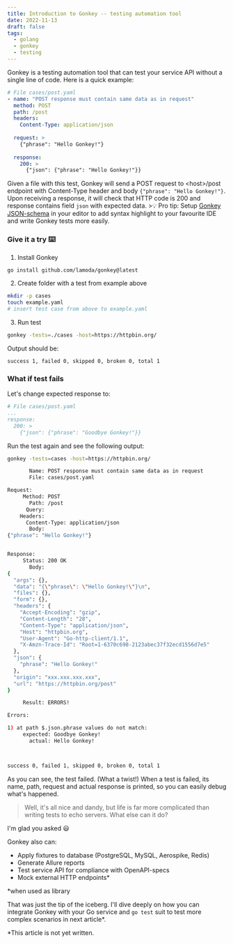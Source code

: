 ```yaml
---
title: Introduction to Gonkey -- testing automation tool
date: 2022-11-13
draft: false
tags:
  - golang
  - gonkey
  - testing
---
```


Gonkey is a testing automation tool that can test your service API without a single line of code. Here is a quick example:

````yaml
# File cases/post.yaml
- name: "POST response must contain same data as in request"  
  method: POST  
  path: /post  
  headers:  
    Content-Type: application/json  
  
  request: >  
    {"phrase": "Hello Gonkey!"}  
  
  response:  
    200: >  
      {"json": {"phrase": "Hello Gonkey!"}}
````

Given a file with this test, Gonkey will send a POST request to \<host\>/post endpoint with Content-Type header and body `{"phrase": "Hello Gonkey!"}`. Upon receiving a response, it will check that HTTP code is 200 and response contains field `json` with expected data.
\>💡 Pro tip: Setup [Gonkey JSON-schema](https://github.com/lamoda/gonkey#json-schema) in your editor to add syntax highlight to your favourite IDE and write Gonkey tests more easily.

### Give it a try ⌨️

1. Install Gonkey

````bash
go install github.com/lamoda/gonkey@latest
````

2. Create folder with a test from example above

````bash
mkdir -p cases
touch example.yaml
# insert test case from above to example.yaml
````

3. Run test

````bash
gonkey -tests=./cases -host=https://httpbin.org/
````

Output should be:

````
success 1, failed 0, skipped 0, broken 0, total 1
````

### What if test fails

Let's change expected response to:

````yaml
# File cases/post.yaml
...
response:  
  200: >  
    {"json": {"phrase": "Goodbye Gonkey!"}}
````

Run the test again and see the following output:

````bash
gonkey -tests=cases -host=https://httpbin.org/

       Name: POST response must contain same data as in request
       File: cases/post.yaml

Request:
     Method: POST
       Path: /post
      Query: 
    Headers:
      Content-Type: application/json
       Body:
{"phrase": "Hello Gonkey!"}


Response:
     Status: 200 OK
       Body:
{
  "args": {}, 
  "data": "{\"phrase\": \"Hello Gonkey!\"}\n", 
  "files": {}, 
  "form": {}, 
  "headers": {
    "Accept-Encoding": "gzip", 
    "Content-Length": "28", 
    "Content-Type": "application/json", 
    "Host": "httpbin.org", 
    "User-Agent": "Go-http-client/1.1", 
    "X-Amzn-Trace-Id": "Root=1-6370c698-2123abec37f32ecd1556d7e5"
  }, 
  "json": {
    "phrase": "Hello Gonkey!"
  }, 
  "origin": "xxx.xxx.xxx.xxx", 
  "url": "https://httpbin.org/post"
}

     Result: ERRORS!

Errors:

1) at path $.json.phrase values do not match:
     expected: Goodbye Gonkey!
       actual: Hello Gonkey!



success 0, failed 1, skipped 0, broken 0, total 1
````

As you can see, the test failed. (What a twist!) When a test is failed, its name, path, request and actual response is printed, so you can easily debug what's happened.

 > 
 > Well, it's all nice and dandy, but life is far more complicated than writing tests to echo servers. What else can it do?

I'm glad you asked 😃

Gonkey also can:

* Apply fixtures to database (PostgreSQL, MySQL, Aerospike, Redis)
* Generate Allure reports
* Test service API for compliance with OpenAPI-specs
* Mock external HTTP endpoints\*

\*when used as library

That was just the tip of the iceberg. I'll dive deeply on how you can integrate Gonkey with your Go service and `go test` suit to test more complex scenarios in next article\*.

\*This article is not yet written.
